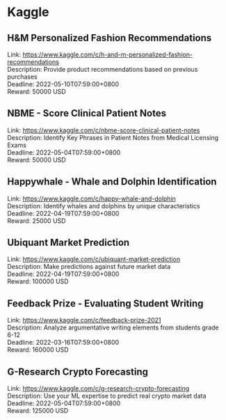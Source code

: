 # Kaggle



## H&M Personalized Fashion Recommendations

Link: https://www.kaggle.com/c/h-and-m-personalized-fashion-recommendations  
Description: Provide product recommendations based on previous purchases  
Deadline: 2022-05-10T07:59:00+0800  
Reward: 50000 USD  


## NBME - Score Clinical Patient Notes

Link: https://www.kaggle.com/c/nbme-score-clinical-patient-notes  
Description: Identify Key Phrases in Patient Notes from Medical Licensing Exams  
Deadline: 2022-05-04T07:59:00+0800  
Reward: 50000 USD  


## Happywhale - Whale and Dolphin Identification

Link: https://www.kaggle.com/c/happy-whale-and-dolphin  
Description: Identify whales and dolphins by unique characteristics  
Deadline: 2022-04-19T07:59:00+0800  
Reward: 25000 USD  


## Ubiquant Market Prediction

Link: https://www.kaggle.com/c/ubiquant-market-prediction  
Description: Make predictions against future market data  
Deadline: 2022-04-19T07:59:00+0800  
Reward: 100000 USD  


## Feedback Prize - Evaluating Student Writing

Link: https://www.kaggle.com/c/feedback-prize-2021  
Description: Analyze argumentative writing elements from students grade 6-12   
Deadline: 2022-03-16T07:59:00+0800  
Reward: 160000 USD  


## G-Research Crypto Forecasting 

Link: https://www.kaggle.com/c/g-research-crypto-forecasting  
Description: Use your ML expertise to predict real crypto market data  
Deadline: 2022-05-04T07:59:00+0800  
Reward: 125000 USD  

